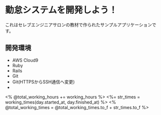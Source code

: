 # 勤怠システムを開発しよう！

これはセレブエンジニアサロンの教材で作られたサンプルアプリケーションです。

## 開発環境

* AWS Cloud9
* Ruby
* Rails
* Git
* Git(HTTPSからSSH通信へ変更)
* 
<% @total_working_hours += working_hours %>
              <%= str_times = working_times(day.started_at, day.finished_at) %>
              <% @total_working_times = @total_working_times.to_f + str_times.to_f %>